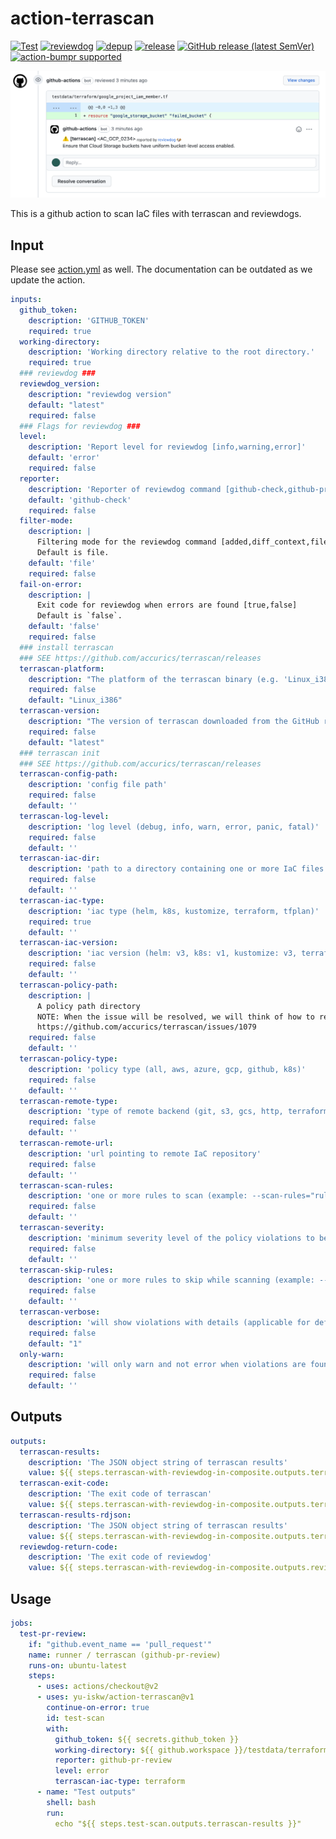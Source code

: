 # action-terrascan

<!-- TODO: replace yu-iskw/action-terrascan with your repo name -->
[![Test](https://github.com/yu-iskw/action-terrascan/workflows/Test/badge.svg)](https://github.com/yu-iskw/action-terrascan/actions?query=workflow%3ATest)
[![reviewdog](https://github.com/yu-iskw/action-terrascan/workflows/reviewdog/badge.svg)](https://github.com/yu-iskw/action-terrascan/actions?query=workflow%3Areviewdog)
[![depup](https://github.com/yu-iskw/action-terrascan/workflows/depup/badge.svg)](https://github.com/yu-iskw/action-terrascan/actions?query=workflow%3Adepup)
[![release](https://github.com/yu-iskw/action-terrascan/workflows/release/badge.svg)](https://github.com/yu-iskw/action-terrascan/actions?query=workflow%3Arelease)
[![GitHub release (latest SemVer)](https://img.shields.io/github/v/release/yu-iskw/action-terrascan?logo=github&sort=semver)](https://github.com/yu-iskw/action-terrascan/releases)
[![action-bumpr supported](https://img.shields.io/badge/bumpr-supported-ff69b4?logo=github&link=https://github.com/haya14busa/action-bumpr)](https://github.com/haya14busa/action-bumpr)

![github-pr-review demo](./docs/images/example-comment.png)

This is a github action to scan IaC files with terrascan and reviewdogs.

## Input
Please see [action.yml](./action.yml) as well.
The documentation can be outdated as we update the action.

```yaml
inputs:
  github_token:
    description: 'GITHUB_TOKEN'
    required: true
  working-directory:
    description: 'Working directory relative to the root directory.'
    required: true
  ### reviewdog ###
  reviewdog_version:
    description: "reviewdog version"
    default: "latest"
    required: false
  ### Flags for reviewdog ###
  level:
    description: 'Report level for reviewdog [info,warning,error]'
    default: 'error'
    required: false
  reporter:
    description: 'Reporter of reviewdog command [github-check,github-pr-review].'
    default: 'github-check'
    required: false
  filter-mode:
    description: |
      Filtering mode for the reviewdog command [added,diff_context,file,nofilter].
      Default is file.
    default: 'file'
    required: false
  fail-on-error:
    description: |
      Exit code for reviewdog when errors are found [true,false]
      Default is `false`.
    default: 'false'
    required: false
  ### install terrascan
  ### SEE https://github.com/accurics/terrascan/releases
  terrascan-platform:
    description: "The platform of the terrascan binary (e.g. 'Linux_i386', 'Linux_x86_64')"
    required: false
    default: "Linux_i386"
  terrascan-version:
    description: "The version of terrascan downloaded from the GitHub repository"
    required: false
    default: "latest"
  ### terrascan init
  ### SEE https://github.com/accurics/terrascan/releases
  terrascan-config-path:
    description: 'config file path'
    required: false
    default: ''
  terrascan-log-level:
    description: 'log level (debug, info, warn, error, panic, fatal)'
    required: false
    default: ''
  terrascan-iac-dir:
    description: 'path to a directory containing one or more IaC files'
    required: false
    default: ''
  terrascan-iac-type:
    description: 'iac type (helm, k8s, kustomize, terraform, tfplan)'
    required: true
    default: ''
  terrascan-iac-version:
    description: 'iac version (helm: v3, k8s: v1, kustomize: v3, terraform: v12, v13, v14, tfplan: v1)'
    required: false
    default: ''
  terrascan-policy-path:
    description: |
      A policy path directory
      NOTE: When the issue will be resolved, we will think of how to receive multiple paths.
      https://github.com/accurics/terrascan/issues/1079
    required: false
    default: ''
  terrascan-policy-type:
    description: 'policy type (all, aws, azure, gcp, github, k8s)'
    required: false
    default: ''
  terrascan-remote-type:
    description: 'type of remote backend (git, s3, gcs, http, terraform-registry)'
    required: false
    default: ''
  terrascan-remote-url:
    description: 'url pointing to remote IaC repository'
    required: false
    default: ''
  terrascan-scan-rules:
    description: 'one or more rules to scan (example: --scan-rules="ruleID1,ruleID2")'
    required: false
    default: ''
  terrascan-severity:
    description: 'minimum severity level of the policy violations to be reported by terrascan (HIGH, MEDIUM, LOW)'
    required: false
    default: ''
  terrascan-skip-rules:
    description: 'one or more rules to skip while scanning (example: --skip-rules="ruleID1,ruleID2")'
    required: false
    default: ''
  terrascan-verbose:
    description: 'will show violations with details (applicable for default output)'
    required: false
    default: "1"
  only-warn:
    description: 'will only warn and not error when violations are found'
    required: false
    default: ''
```

## Outputs

```yaml
outputs:
  terrascan-results:
    description: 'The JSON object string of terrascan results'
    value: ${{ steps.terrascan-with-reviewdog-in-composite.outputs.terrascan-results }}
  terrascan-exit-code:
    description: 'The exit code of terrascan'
    value: ${{ steps.terrascan-with-reviewdog-in-composite.outputs.terrascan-exit-code }}
  terrascan-results-rdjson:
    description: 'The JSON object string of terrascan results'
    value: ${{ steps.terrascan-with-reviewdog-in-composite.outputs.terrascan-results-rdjson }}
  reviewdog-return-code:
    description: 'The exit code of reviewdog'
    value: ${{ steps.terrascan-with-reviewdog-in-composite.outputs.reviewdog-return-code }}
```

## Usage

```yaml
jobs:
  test-pr-review:
    if: "github.event_name == 'pull_request'"
    name: runner / terrascan (github-pr-review)
    runs-on: ubuntu-latest
    steps:
      - uses: actions/checkout@v2
      - uses: yu-iskw/action-terrascan@v1
        continue-on-error: true
        id: test-scan
        with:
          github_token: ${{ secrets.github_token }}
          working-directory: ${{ github.workspace }}/testdata/terraform/
          reporter: github-pr-review
          level: error
          terrascan-iac-type: terraform
      - name: "Test outputs"
        shell: bash
        run:
          echo "${{ steps.test-scan.outputs.terrascan-results }}"
```
